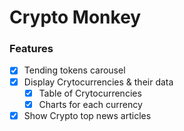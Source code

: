 # Crypto Monkey

### Features

- [x] Tending tokens carousel
- [x] Display Crytocurrencies & their data
  - [x] Table of Crytocurrencies
  - [x] Charts for each currency
- [x] Show Crypto top news articles

